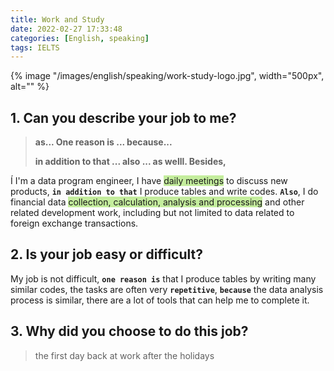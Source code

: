 ```yaml
---
title: Work and Study
date: 2022-02-27 17:33:48
categories: [English, speaking]
tags: IELTS
---
```


{% image "/images/english/speaking/work-study-logo.jpg", width="500px", alt="" %}

<!-- more -->


## 1. Can you describe your job to me?

> **as... One reason is ... because...**
>
> **in addition to that ... also ... as welll. Besides,**

Í
I'm a data program engineer, I have <span style="background-color: rgb(196, 237, 157);">daily meetings</span> to discuss new products, **`in addition to that`** I produce tables and write codes. **`Also`**, I do financial data <span style="background-color: rgb(196, 237, 157);">collection, calculation, analysis and processing</span> and other related development work, including but not limited to data related to foreign exchange transactions.

## 2. Is your job easy or difficult?

My job is not difficult, **`one reason is`** that I produce tables by writing many similar codes, the tasks are often very **`repetitive`**, **`because`** the data analysis process is similar, there are a lot of tools that can help me to complete it.

## 3. Why did you choose to do this job?

> the first day back at work after the holidays


